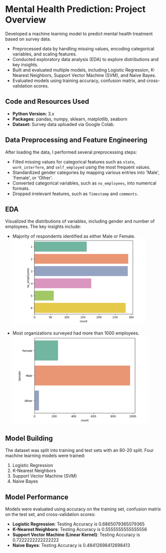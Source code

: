# Mental Health Prediction: Project Overview

Developed a machine learning model to predict mental health treatment based on survey data.

- Preprocessed data by handling missing values, encoding categorical variables, and scaling features.
- Conducted exploratory data analysis (EDA) to explore distributions and key insights.
- Built and evaluated multiple models, including Logistic Regression, K-Nearest Neighbors, Support Vector Machine (SVM), and Naive Bayes.
- Evaluated models using training accuracy, confusion matrix, and cross-validation scores.

## Code and Resources Used

- **Python Version:** 3.x
- **Packages:** pandas, numpy, sklearn, matplotlib, seaborn
- **Dataset:** Survey data uploaded via Google Colab.

## Data Preprocessing and Feature Engineering

After loading the data, I performed several preprocessing steps:

- Filled missing values for categorical features such as `state`, `work_interfere`, and `self_employed` using the most frequent values.
- Standardized gender categories by mapping various entries into 'Male', 'Female', or 'Other'.
- Converted categorical variables, such as `no_employees`, into numerical formats.
- Dropped irrelevant features, such as `Timestamp` and `comments`.

## EDA

Visualized the distributions of variables, including gender and number of employees. The key insights include:

- Majority of respondents identified as either Male or Female.
  ![Male or Female](graph.png)
  
- Most organizations surveyed had more than 1000 employees.
  ![Employees](graph2.png)

## Model Building

The dataset was split into training and test sets with an 80-20 split. Four machine learning models were trained:

1. Logistic Regression
2. K-Nearest Neighbors
3. Support Vector Machine (SVM)
4. Naive Bayes

## Model Performance

Models were evaluated using accuracy on the training set, confusion matrix on the test set, and cross-validation scores:

- **Logistic Regression**: Testing Accuracy is 0.6865079365079365
- **K-Nearest Neighbors**: Testing Accuracy is 0.5555555555555556
- **Support Vector Machine (Linear Kernel)**: Testing Accuracy is 0.7222222222222222
- **Naive Bayes**: Testing Accuracy is 0.48412698412698413
